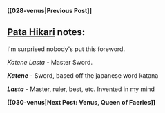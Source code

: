 **[[028-venus|Previous Post]]**

## [Pata Hikari](contributors/pata_hikari) notes:

I'm surprised nobody's put this foreword.

_Katene Lasta_ - Master Sword.

**_Katene_** - Sword, based off the japanese word katana

**_Lasta_** - Master, ruler, best, etc. Invented in my mind

**[[030-venus|Next Post: Venus, Queen of Faeries]]**
